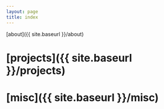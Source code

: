 ```yaml
---
layout: page
title: index
---
```



[about]({{ site.baseurl }}/about)

# [projects]({{ site.baseurl }}/projects)

# [misc]({{ site.baseurl }}/misc)



